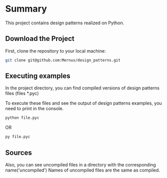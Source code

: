 # Summary
This project contains design patterns realized on Python.

## Download the Project

First, clone the repository to your local machine:

```bash
git clone git@github.com:Mernus/design_patterns.git
```

## Executing examples

In the project directory, you can find compiled versions of design patterns files
(files *.pyc)

To execute these files and see the output of design patterns examples, you need to print in the console.

```bash
python file.pyc
```
OR
```bash 
py file.pyc
```

## Sources

Also, you can see uncompiled files in a directory with the corresponding name('uncompiled')
Names of uncompiled files are the same as compiled.